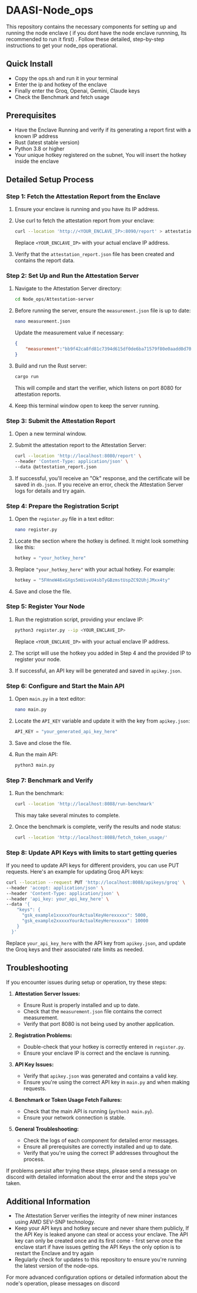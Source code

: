 # DAASI-Node_ops

This repository contains the necessary components for setting up and running the node enclave ( if you dont have the node enclave runnning, Its recommended to run it first) . Follow these detailed, step-by-step instructions to get your node_ops operational.

## Quick Install
- Copy the ops.sh and run it in your terminal
- Enter the ip and hotkey of the enclave
- Finally enter the Groq, Openai, Gemini, Claude keys
- Check the Benchmark and fetch usage

## Prerequisites
- Have the Enclave Running and verify if its generating a report first with a known IP address
- Rust (latest stable version)
- Python 3.8 or higher
- Your unique hotkey registered on the subnet, You will insert the hotkey inside the enclave

## Detailed Setup Process

### Step 1: Fetch the Attestation Report from the Enclave

1. Ensure your enclave is running and you have its IP address.

2. Use curl to fetch the attestation report from your enclave:
   ```bash
   curl --location 'http://<YOUR_ENCLAVE_IP>:8090/report' > attestation_report.json
   ```
   Replace `<YOUR_ENCLAVE_IP>` with your actual enclave IP address.

3. Verify that the `attestation_report.json` file has been created and contains the report data.

### Step 2: Set Up and Run the Attestation Server

1. Navigate to the Attestation Server directory:
   ```bash
   cd Node_ops/Attestation-server
   ```

2. Before running the server, ensure the `measurement.json` file is up to date:
   ```bash
   nano measurement.json
   ```
   Update the measurement value if necessary:
   ```json
   {
       "measurement":"bb9f42ca8fd81c7394d615df0de6ba71579f80e0aadd0d7011b8ac1263d729c4c481cc2af9bef05473191cc4f3f60a78"
   }
   ```

3. Build and run the Rust server:
   ```bash
   cargo run
   ```
   This will compile and start the verifier, which listens on port 8080 for attestation reports.

4. Keep this terminal window open to keep the server running.

### Step 3: Submit the Attestation Report

1. Open a new terminal window.

2. Submit the attestation report to the Attestation Server:
   ```bash
   curl --location 'http://localhost:8080/report' \
   --header 'Content-Type: application/json' \
   --data @attestation_report.json
   ```

3. If successful, you'll receive an "Ok" response, and the certificate will be saved in `db.json`. 
   If you receive an error, check the Attestation Server logs for details and try again.

### Step 4: Prepare the Registration Script

1. Open the `register.py` file in a text editor:
   ```bash
   nano register.py
   ```

2. Locate the section where the hotkey is defined. It might look something like this:
   ```python
   hotkey = "your_hotkey_here"
   ```

3. Replace `"your_hotkey_here"` with your actual hotkey. For example:
   ```python
   hotkey = "5FHneW46xGXgs5mUiveU4sbTyGBzmstUspZC92UhjJMxx4ty"
   ```

4. Save and close the file.

### Step 5: Register Your Node

1. Run the registration script, providing your enclave IP:
   ```bash
   python3 register.py --ip <YOUR_ENCLAVE_IP>
   ```
   Replace `<YOUR_ENCLAVE_IP>` with your actual enclave IP address.

2. The script will use the hotkey you added in Step 4 and the provided IP to register your node.

3. If successful, an API key will be generated and saved in `apikey.json`.

### Step 6: Configure and Start the Main API

1. Open `main.py` in a text editor:
   ```bash
   nano main.py
   ```

2. Locate the `API_KEY` variable and update it with the key from `apikey.json`:
   ```python
   API_KEY = "your_generated_api_key_here"
   ```

3. Save and close the file.

4. Run the main API:
   ```bash
   python3 main.py
   ```

### Step 7: Benchmark and Verify

1. Run the benchmark:
   ```bash
   curl --location 'http://localhost:8088/run-benchmark'
   ```
   This may take several minutes to complete.

2. Once the benchmark is complete, verify the results and node status:
   ```bash
   curl --location 'http://localhost:8088/fetch_token_usage/'
   ```

### Step 8: Update API Keys with limits to start getting queries

If you need to update API keys for different providers, you can use PUT requests. Here's an example for updating Groq API keys:

```bash
curl --location --request PUT 'http://localhost:8088/apikeys/groq' \
--header 'accept: application/json' \
--header 'Content-Type: application/json' \
--header 'api_key: your_api_key_here' \
--data '{
    "keys": {
      "gsk_example1xxxxxYourActualKeyHerexxxxx": 5000,
      "gsk_example2xxxxxYourActualKeyHerexxxxx": 10000
    }
  }'
```

Replace `your_api_key_here` with the API key from `apikey.json`, and update the Groq keys and their associated rate limits as needed.

## Troubleshooting

If you encounter issues during setup or operation, try these steps:

1. **Attestation Server Issues:**
   - Ensure Rust is properly installed and up to date.
   - Check that the `measurement.json` file contains the correct measurement.
   - Verify that port 8080 is not being used by another application.

2. **Registration Problems:**
   - Double-check that your hotkey is correctly entered in `register.py`.
   - Ensure your enclave IP is correct and the enclave is running.

3. **API Key Issues:**
   - Verify that `apikey.json` was generated and contains a valid key.
   - Ensure you're using the correct API key in `main.py` and when making requests.

4. **Benchmark or Token Usage Fetch Failures:**
   - Check that the main API is running (`python3 main.py`).
   - Ensure your network connection is stable.

5. **General Troubleshooting:**
   - Check the logs of each component for detailed error messages.
   - Ensure all prerequisites are correctly installed and up to date.
   - Verify that you're using the correct IP addresses throughout the process.

If problems persist after trying these steps, please send a message on discord with detailed information about the error and the steps you've taken.

## Additional Information

- The Attestation Server verifies the integrity of new miner instances using AMD SEV-SNP technology.
- Keep your API keys and hotkey secure and never share them publicly, If the API Key is leaked anyone can steal or access your enclave. The API key can only be created once and its first come - first serve once the enclave start if have issues getting the API Keys the only option is to restart the Enclave and try again
- Regularly check for updates to this repository to ensure you're running the latest version of the node-ops.

For more advanced configuration options or detailed information about the node's operation, please messages on discord
